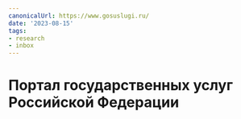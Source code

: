 ```yaml
---
canonicalUrl: https://www.gosuslugi.ru/
date: '2023-08-15'
tags:
- research
- inbox
---
```


# Портал государственных услуг Российской Федерации
